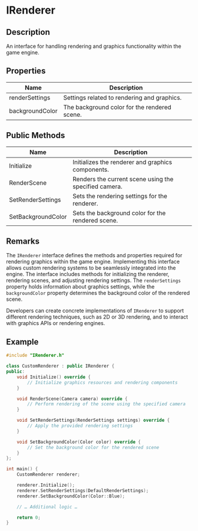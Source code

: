 # IRenderer

## Description

An interface for handling rendering and graphics functionality within the game engine.

## Properties

| **Name**        | **Description**                                      |
|-----------------|------------------------------------------------------|
| renderSettings  | Settings related to rendering and graphics.          |
| backgroundColor| The background color for the rendered scene.          |

## Public Methods

| **Name**                  | **Description**                                                                              |
|---------------------------|----------------------------------------------------------------------------------------------|
| Initialize                | Initializes the renderer and graphics components.                                           |
| RenderScene               | Renders the current scene using the specified camera.                                      |
| SetRenderSettings         | Sets the rendering settings for the renderer.                                               |
| SetBackgroundColor       | Sets the background color for the rendered scene.                                           |

## Remarks

The `IRenderer` interface defines the methods and properties required for rendering graphics within the game engine. Implementing this interface allows custom rendering systems to be seamlessly integrated into the engine. The interface includes methods for initializing the renderer, rendering scenes, and adjusting rendering settings. The `renderSettings` property holds information about graphics settings, while the `backgroundColor` property determines the background color of the rendered scene.

Developers can create concrete implementations of `IRenderer` to support different rendering techniques, such as 2D or 3D rendering, and to interact with graphics APIs or rendering engines.

## Example

```cpp
#include "IRenderer.h"

class CustomRenderer : public IRenderer {
public:
    void Initialize() override {
        // Initialize graphics resources and rendering components
    }

    void RenderScene(Camera camera) override {
        // Perform rendering of the scene using the specified camera
    }

    void SetRenderSettings(RenderSettings settings) override {
        // Apply the provided rendering settings
    }

    void SetBackgroundColor(Color color) override {
        // Set the background color for the rendered scene
    }
};

int main() {
    CustomRenderer renderer;

    renderer.Initialize();
    renderer.SetRenderSettings(DefaultRenderSettings);
    renderer.SetBackgroundColor(Color::Blue);

    // … Additional logic …

    return 0;
}
```
